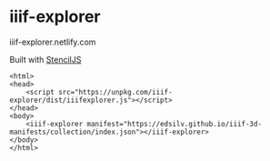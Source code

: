 # iiif-explorer

iiif-explorer.netlify.com

Built with [StencilJS](https://stenciljs.com/)

```
<html>
<head>
    <script src="https://unpkg.com/iiif-explorer/dist/iiifexplorer.js"></script>
</head>
<body>
    <iiif-explorer manifest="https://edsilv.github.io/iiif-3d-manifests/collection/index.json"></iiif-explorer>
</body>
</html>
```